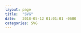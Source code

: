 ```yaml
---
layout: page
title:  "SVG"
date:   2018-05-12 01:01:01 -0600
categories: SVG
---
```

<style>
  .monster {
    width: 190px;
    height: 240px;
    background: url('/assets/img/bluemansprite.png') left center;
    animation: play 0.8s steps(10) infinite;
  }
  @keyframes play {
   100% { background-position: -1900px; }
}
</style>

<div class="monster">
</div>
